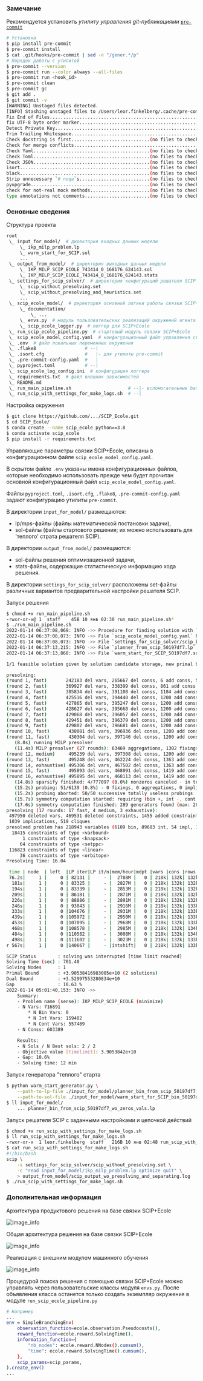 ### Замечание
Рекомендуется установить _утилиту управления git-публикациями_ [`pre-commit`](https://pre-commit.com)
```bash
# Установка
$ pip install pre-commit
$ pre-commit install
$ cat .git/hooks/pre-commit | sed -n "/gener.*/p"
# Порядок работы с утилитой
$ pre-commit --version
$ pre-commit run --color always --all-files
$ pre-commit run <hook_id>
$ pre-commit clean
$ pre-commit gc
$ git add .
$ git commit -v
[WARNING] Unstaged files detected.
[INFO] Stashing unstaged files to /Users/leor.finkelberg/.cache/pre-commit/patch1642131538-41980.
Fix End of Files.........................................................Passed
fix UTF-8 byte order marker..............................................Passed
Detect Private Key.......................................................Passed
Trim Trailing Whitespace.................................................Passed
Check docstring is first.............................(no files to check)Skipped
Check for merge conflicts................................................Passed
Check Yaml...........................................(no files to check)Skipped
Check Toml...........................................(no files to check)Skipped
Check JSON...........................................(no files to check)Skipped
isort................................................(no files to check)Skipped
black................................................(no files to check)Skipped
Strip unnecessary `# noqa`s..........................(no files to check)Skipped
pyupgrade............................................(no files to check)Skipped
check for not-real mock methods......................(no files to check)Skipped
type annotations not comments........................(no files to check)Skipped
```

### Основные сведения
Структура проекта
```bash
root
 \_ input_for_model/  # директория входных данных модели
     \_ ikp_milp_problem.lp
     \_ warm_start_for_SCIP.sol
     ...
 \_ output_from_model/  # директория выходных данных модели
     \_ IKP_MILP_SCIP_ECOLE_743414_0_168176_624143.sol
     \_ IKP_MILP_SCIP_ECOLE_743414_0_168176_624143.stats
 \_ settings_for_scip_solver/  # директория конфигураций решателя SCIP
     \_ scip_without_presolving.set
     \_ scip_without_presolving_and_heuristics.set
     ...
 \_ scip_ecole_model/  # директория основной логики работы связки SCIP+Ecole
     \_ documentation/
         \_ ...
     \_ envs.py  # модуль пользовательских реализаций окружений агента для Ecole
     \_ scip_ecole_logger.py  # логгер для SCIP+Ecole
 \_ run_scip_ecole_pipeline.py  # стартовый модуль связки SCIP+Ecole
 \_ scip_ecole_model_config.yaml  # конфигурационный файл управления связкой SCIP+Ecole
 \_ .env  # файл локальных переменных окружения
 \_ .flake8                  # --|
 \_ .isort.cfg               #   |- для утилиты pre-commit
 \_ .pre-commit-config.yaml  #   |
 \_ pyproject.toml           # --|
 \_ scip_ecole_log_config.ini  # конфигурация логгера
 \_ requirements.txt  # файл внешних зависимостей
 \_ README.md
 \_ run_main_pipeline.sh                     # --|- вспомогательные bash-сценарии
 \_ run_scip_with_settings_for_make_logs.sh  # --|
```
Настройка окружения
```bash
$ git clone https://github.com/.../SCIP_Ecole.git
$ cd SCIP_Ecole/
$ conda create --name scip_ecole python==3.8
$ conda activate scip_ecole
$ pip install -r requirements.txt
```
Управляющие параметры связки SCIP+Ecole, описаны в конфигурационном файле `scip_ecole_model_config.yaml`.

В скрытом файле `.env` указаны имена конфигурационных файлов, которые необходимо использовать прежде
чем будет прочитан основной конфигурационный файл `scip_ecole_model_config.yaml`.

Файлы `pyproject.toml`, `.isort.cfg`, `.flake8`, `.pre-commit-config.yaml` задают конфигурацию утилиты `pre-commit`.

В директории `input_for_model/` размещаются:
- lp/mps-файлы (файлы математической постановки задачи),
- sol-файлы (файлы стартового решения; их можно использовать для 'теплого' страта решателя SCIP).

В директории `output_from_model/` размещаются:
- sol-файлы решения оптимизационной задачи,
- stats-файлы, содержащие статистическую информацию хода решения.

В директории `settings_for_scip_solver/` расположены set-файлы различных вариантов предварительной настройки решателя SCIP.

Запуск решения
```bash
$ chmod +x run_main_pipeline.sh
-rwxr-xr-x@ 1  staff    45B 10 янв 02:30 run_main_pipeline.sh*
$ ./run_main_pipeline.sh
2022-01-14 06:37:08,069: INFO ->> Procedure for finding solution with `SCIP+Ecole` has been started ...
2022-01-14 06:37:08,073: INFO ->> File `scip_ecole_model_config.yaml` has been read successfully!
2022-01-14 06:37:08,073: INFO ->> File `settings_for_scip_solver/scip_base.set` has been read successfully!
2022-01-14 06:37:13,215: INFO ->> File `planner_from_scip_50197df7.lp` has been read successfully!
2022-01-14 06:37:13,868: INFO ->> File `warm_start_for_SCIP_50197df7.sol` has been read successfully!

1/1 feasible solution given by solution candidate storage, new primal bound 6.611593e+10

presolving:
(round 1, fast)       242183 del vars, 265667 del conss, 6 add conss, 571547 chg bounds, 5465 chg sides, 40 chg coeffs, 0 upgd conss, 0 impls, 59 clqs
(round 2, fast)       369927 del vars, 338399 del conss, 861 add conss, 841470 chg bounds, 7931 chg sides, 195 chg coeffs, 0 upgd conss, 3 impls, 503 clqs
(round 3, fast)       385834 del vars, 391108 del conss, 1184 add conss, 857970 chg bounds, 8871 chg sides, 1771 chg coeffs, 0 upgd conss, 27 impls, 502 clqs
(round 4, fast)       425516 del vars, 394440 del conss, 1200 add conss, 860977 chg bounds, 8945 chg sides, 1771 chg coeffs, 0 upgd conss, 27 impls, 498 clqs
(round 5, fast)       427865 del vars, 395247 del conss, 1200 add conss, 861808 chg bounds, 8959 chg sides, 1771 chg coeffs, 0 upgd conss, 27 impls, 498 clqs
(round 6, fast)       428627 del vars, 395668 del conss, 1200 add conss, 862224 chg bounds, 8980 chg sides, 1771 chg coeffs, 0 upgd conss, 27 impls, 498 clqs
(round 7, fast)       429068 del vars, 396057 del conss, 1200 add conss, 862603 chg bounds, 8993 chg sides, 1771 chg coeffs, 0 upgd conss, 27 impls, 498 clqs
(round 8, fast)       429451 del vars, 396379 del conss, 1200 add conss, 862873 chg bounds, 8997 chg sides, 1771 chg coeffs, 0 upgd conss, 27 impls, 498 clqs
(round 9, fast)       429802 del vars, 396681 del conss, 1200 add conss, 863080 chg bounds, 9002 chg sides, 1771 chg coeffs, 0 upgd conss, 27 impls, 498 clqs
(round 10, fast)       430081 del vars, 396936 del conss, 1200 add conss, 863226 chg bounds, 9010 chg sides, 1771 chg coeffs, 0 upgd conss, 27 impls, 498 clqs
(round 11, fast)       430304 del vars, 397146 del conss, 1200 add conss, 863313 chg bounds, 9013 chg sides, 1771 chg coeffs, 0 upgd conss, 27 impls, 498 clqs
   (8.0s) running MILP presolver
   (11.4s) MILP presolver (27 rounds): 63469 aggregations, 1302 fixings, 90418 bound changes
(round 12, medium)     495239 del vars, 397308 del conss, 1200 add conss, 953767 chg bounds, 9016 chg sides, 1771 chg coeffs, 0 upgd conss, 27 impls, 498 clqs
(round 13, fast)       495248 del vars, 462224 del conss, 1363 add conss, 953792 chg bounds, 17884 chg sides, 1826 chg coeffs, 0 upgd conss, 27 impls, 520 clqs
(round 14, exhaustive) 495306 del vars, 467502 del conss, 1363 add conss, 955287 chg bounds, 17904 chg sides, 1826 chg coeffs, 0 upgd conss, 27 impls, 520 clqs
(round 15, fast)       495893 del vars, 468091 del conss, 1419 add conss, 955287 chg bounds, 17906 chg sides, 1828 chg coeffs, 0 upgd conss, 27 impls, 520 clqs
(round 16, exhaustive) 495895 del vars, 468113 del conss, 1419 add conss, 955290 chg bounds, 17951 chg sides, 1828 chg coeffs, 18590 upgd conss, 27 impls, 520 clqs
   (14.8s) sparsify finished: 4/777097 (0.0%) nonzeros canceled - in total 4 canceled nonzeros, 4 changed coefficients, 0 added nonzeros
   (15.2s) probing: 51/6139 (0.8%) - 0 fixings, 0 aggregations, 0 implications, 0 bound changes
   (15.2s) probing aborted: 50/50 successive totally useless probings
   (15.7s) symmetry computation started: requiring (bin +, int -, cont +), (fixed: bin -, int +, cont -)
   (17.6s) symmetry computation finished: 289 generators found (max: 289, log10 of symmetry group size: 184.0)
presolving (17 rounds: 17 fast, 4 medium, 3 exhaustive):
 497950 deleted vars, 469531 deleted constraints, 1455 added constraints, 955290 tightened bounds, 0 added holes, 17951 changed sides, 9242 changed coefficients
 1039 implications, 519 cliques
presolved problem has 218943 variables (6109 bin, 89683 int, 54 impl, 123097 cont) and 135339 constraints
  18415 constraints of type <varbound>
      1 constraints of type <knapsack>
     64 constraints of type <setppc>
 116823 constraints of type <linear>
     36 constraints of type <orbitope>
Presolving Time: 16.04

 time | node  | left  |LP iter|LP it/n|mem/heur|mdpt |vars |cons |rows |cuts |sepa|confs|strbr|  dualbound   | primalbound  |  gap   | compl.
 76.2s|     1 |     0 | 82131 |     - |  2788M |   0 | 218k| 132k| 132k|   0 |  0 |   0 |   0 | 3.529719e+10 | 6.611593e+10 |  87.31%| unknown
  181s|     1 |     0 | 83325 |     - |  2827M |   0 | 218k| 132k| 132k| 105 |  1 |   0 |   0 | 3.529763e+10 | 6.611593e+10 |  87.31%| unknown
  194s|     1 |     0 | 83339 |     - |  2853M |   0 | 218k| 132k| 132k| 111 |  2 |   0 |   0 | 3.529763e+10 | 6.611593e+10 |  87.31%| unknown
  209s|     1 |     0 | 86181 |     - |  2871M |   0 | 218k| 132k| 132k| 411 |  3 |   0 |   0 | 3.529764e+10 | 6.611593e+10 |  87.31%| unknown
  226s|     1 |     0 | 88886 |     - |  2891M |   0 | 218k| 132k| 132k| 566 |  4 |   0 |   0 | 3.529771e+10 | 6.611593e+10 |  87.31%| unknown
  246s|     1 |     0 | 93043 |     - |  2916M |   0 | 218k| 132k| 133k| 879 |  5 |   0 |   0 | 3.529780e+10 | 6.611593e+10 |  87.31%| unknown
  333s|     1 |     0 |104676 |     - |  2931M |   0 | 218k| 132k| 133k|1125 |  6 |   0 |   0 | 3.529803e+10 | 6.611593e+10 |  87.31%| unknown
  439s|     1 |     0 |105972 |     - |  2950M |   0 | 218k| 132k| 133k|1362 |  7 |   0 |   0 | 3.529807e+10 | 6.611593e+10 |  87.31%| unknown
  453s|     1 |     0 |107095 |     - |  2968M |   0 | 218k| 132k| 133k|1544 |  8 |   0 |   0 | 3.529807e+10 | 6.611593e+10 |  87.31%| unknown
  468s|     1 |     0 |108578 |     - |  2985M |   0 | 218k| 132k| 134k|1830 |  9 |   0 |   0 | 3.529897e+10 | 6.611593e+10 |  87.30%| unknown
  484s|     1 |     0 |110582 |     - |  3008M |   0 | 218k| 132k| 134k|2086 | 10 |   0 |   0 | 3.529899e+10 | 6.611593e+10 |  87.30%| unknown
  498s|     1 |     0 |111602 |     - |  3023M |   0 | 218k| 132k| 133k|2163 | 11 |   0 |   0 | 3.529976e+10 | 6.611593e+10 |  87.30%| unknown
r 567s|     1 |     0 |140667 |     - |intshift|   0 | 218k| 132k| 133k|2163 | 11 |   0 |   0 | 3.529976e+10 | 3.905384e+10 |  10.63%| unknown

SCIP Status        : solving was interrupted [time limit reached]
Solving Time (sec) : 701.40
Solving Nodes      : 1
Primal Bound       : +3.90538416983005e+10 (2 solutions)
Dual Bound         : +3.52997553280834e+10
Gap                : 10.63 %
2022-01-14 05:01:40,153: INFO ->>
	Summary:
	- Problem name (sense): IKP_MILP_SCIP_ECOLE (minimize)
	- N Vars: 716891
		* N Bin Vars: 0
		* N Int Vars: 159402
		* N Cont Vars: 557489
	- N Conss: 603389

	Results:
	- N Sols / N Best sols: 2 / 2
	- Objective value [timelimit]: 3.9053842e+10
	- Gap: 10.6%
	- Solving time: 12 min
```

Запуск генератора "теплого" старта
```bash
$ python warm_start_generator.py \
    --path-to-lp-file ./input_for_model/planner_bin_from_scip_50197df7.lp \
    --path-to-sol-file ./input_for_model/warm_start_for_SCIP_bin_50197df7.sol
$ ll input_for_model/
    ... planner_bin_from_scip_50197df7_wo_zeros_vals.lp
```

Запуск решателя SCIP с заданными настройками и цепочкой действий
```bash
$ chmod +x run_scip_with_settings_for_make_logs.sh
$ ll run_scip_with_settings_for_make_logs.sh
-rwxr-xr-x  1 leor.finkelberg  staff   216B 10 янв 02:48 run_scip_with_settings_for_make_logs.sh*
$ cat run_scip_with_settings_for_make_logs.sh
#!/bin/bash
scip \
    -s settings_for_scip_solver/scip_without_presolving.set \
    -c "read input_for_model/ikp_milp_problem.lp optimize quit" \
    > output_from_model/scip_output_wo_presolving_and_separating.log
$ ./run_scip_with_settings_for_make_logs.sh
```
### Дополнительная информация

Архитектура продуктового решения на базе связки SCIP+Ecole

![image_info](./scip_ecole_model/documentation/prospects_ML_algorithms_for_MILP/figures/architec_scip_ecole_product.PNG)

Общая архитектура решения на базе связки SCIP+Ecole

![image_info](./scip_ecole_model/documentation/prospects_ML_algorithms_for_MILP/figures/architec_scip_ecole.PNG)

Реализация с внешним модулем машинного обучения

![image_info](./scip_ecole_model/documentation/prospects_ML_algorithms_for_MILP/figures/architec_scip_ecole_ml.PNG)

Процедурой поиска решения с помощью связки SCIP+Ecole можно управлять
через пользовательские классы модуля `envs.py`. После объявления класса останется только создать экземпляр окружения в модуле `run_scip_ecole_pipeline.py`
```bash
# Например
...
env = SimpleBranchingEnv(
    observation_function=ecole.observation.Pseudocosts(),
    reward_function=ecole.reward.SolvingTime(),
    information_function={
        "nb_nodes": ecole.reward.NNodes().cumsum(),
        "time": ecole.reward.SolvingTime().cumsum(),
    },
    scip_params=scip_params,
).create_env()
...
```
